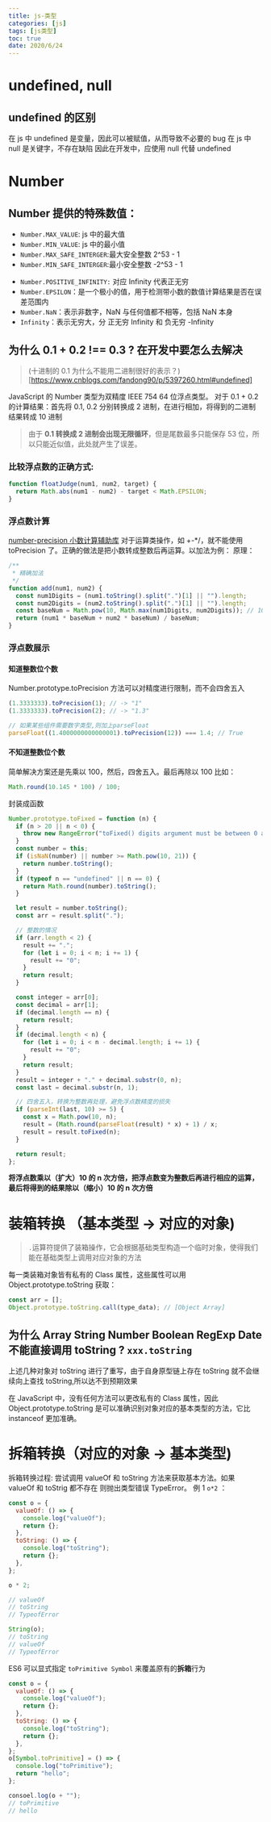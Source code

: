 ```yaml
---
title: js-类型
categories: [js]
tags: [js类型]
toc: true
date: 2020/6/24
---
```


# undefined, null

## undefined 的区别

在 js 中 undefined 是变量，因此可以被赋值，从而导致不必要的 bug
在 js 中 null 是关键字，不存在缺陷
因此在开发中，应使用 null 代替 undefined

# Number

## Number 提供的特殊数值：

- `Number.MAX_VALUE`: js 中的最大值
- `Number.MIN_VALUE`: js 中的最小值
- `Number.MAX_SAFE_INTERGER`:最大安全整数 2^53 - 1
- `Number.MIN_SAFE_INTERGER`:最小安全整数 -2^53 - 1

* `Number.POSITIVE_INFINITY:` 对应 Infinity 代表正无穷
* `Number.EPSILON`：是一个极小的值，用于检测带小数的数值计算结果是否在误差范围内
* `Number.NaN`：表示非数字，NaN 与任何值都不相等，包括 NaN 本身
* `Infinity`：表示无穷大，分 正无穷 Infinity 和 负无穷 -Infinity

## 为什么 0.1 + 0.2 !== 0.3 ? 在开发中要怎么去解决

> (十进制的 0.1 为什么不能用二进制很好的表示？)[https://www.cnblogs.com/fandong90/p/5397260.html#undefined]

JavaScript 的 Number 类型为双精度 IEEE 754 64 位浮点类型。
对于 0.1 + 0.2 的计算结果：首先将 0.1, 0.2 分别转换成 2 进制，在进行相加，将得到的二进制结果转成 10 进制

> 由于 **0.1 转换成 2 进制会出现无限循环**，但是尾数最多只能保存 53 位，所以只能近似值，此处就产生了误差。

### 比较浮点数的正确方式:

```js
function floatJudge(num1, num2, target) {
  return Math.abs(num1 - num2) - target < Math.EPSILON;
}
```

### 浮点数计算

[number-precision 小数计算辅助库](https://github.com/nefe/number-precision)
对于运算类操作，如 +-\*/，就不能使用 toPrecision 了。正确的做法是把小数转成整数后再运算。以加法为例：
原理：

```js
/**
 * 精确加法
 */
function add(num1, num2) {
  const num1Digits = (num1.toString().split(".")[1] || "").length;
  const num2Digits = (num2.toString().split(".")[1] || "").length;
  const baseNum = Math.pow(10, Math.max(num1Digits, num2Digits)); // 10 * 小数位数
  return (num1 * baseNum + num2 * baseNum) / baseNum;
}
```

### 浮点数展示

#### 知道整数位个数

Number.prototype.toPrecision 方法可以对精度进行限制，而不会四舍五入

```js
(1.3333333).toPrecision(1); // -> "1"
(1.3333333).toPrecision(2); // -> "1.3"

// 如果某些组件需要数字类型,则加上parseFloat
parseFloat((1.4000000000000001).toPrecision(12)) === 1.4; // True
```

#### 不知道整数位个数

简单解决方案还是先乘以 100，然后，四舍五入。最后再除以 100
比如：

```js
Math.round(10.145 * 100) / 100;
```

封装成函数

```js
Number.prototype.toFixed = function (n) {
  if (n > 20 || n < 0) {
    throw new RangeError("toFixed() digits argument must be between 0 and 20");
  }
  const number = this;
  if (isNaN(number) || number >= Math.pow(10, 21)) {
    return number.toString();
  }
  if (typeof n == "undefined" || n == 0) {
    return Math.round(number).toString();
  }

  let result = number.toString();
  const arr = result.split(".");

  // 整数的情况
  if (arr.length < 2) {
    result += ".";
    for (let i = 0; i < n; i += 1) {
      result += "0";
    }
    return result;
  }

  const integer = arr[0];
  const decimal = arr[1];
  if (decimal.length == n) {
    return result;
  }
  if (decimal.length < n) {
    for (let i = 0; i < n - decimal.length; i += 1) {
      result += "0";
    }
    return result;
  }
  result = integer + "." + decimal.substr(0, n);
  const last = decimal.substr(n, 1);

  // 四舍五入，转换为整数再处理，避免浮点数精度的损失
  if (parseInt(last, 10) >= 5) {
    const x = Math.pow(10, n);
    result = (Math.round(parseFloat(result) * x) + 1) / x;
    result = result.toFixed(n);
  }

  return result;
};
```

**将浮点数乘以（扩大）10 的 n 次方倍，把浮点数变为整数后再进行相应的运算，最后将得到的结果除以（缩小）10 的 n 次方倍**

# 装箱转换 （基本类型 -> 对应的对象)

> `.`运算符提供了装箱操作，它会根据基础类型构造一个临时对象，使得我们能在基础类型上调用对应对象的方法

每一类装箱对象皆有私有的 Class 属性，这些属性可以用 Object.prototype.toString 获取：

```js
const arr = [];
Object.prototype.toString.call(type_data); // [Object Array]
```

## 为什么 Array String Number Boolean RegExp Date 不能直接调用 toString ? `xxx.toString`

上述几种对象对 toString 进行了重写，由于自身原型链上存在 toString 就不会继续向上查找 toString,所以达不到预期效果

在 JavaScript 中，没有任何方法可以更改私有的 Class 属性，因此 Object.prototype.toString 是可以准确识别对象对应的基本类型的方法，它比 instanceof 更加准确。

# 拆箱转换（对应的对象 -> 基本类型)

拆箱转换过程: 尝试调用 valueOf 和 toString 方法来获取基本方法。如果 valueOf 和 toStrig 都不存在 则抛出类型错误 TypeError。
例 1 `o*2` ：

```js
const o = {
  valueOf: () => {
    console.log("valueOf");
    return {};
  },
  toString: () => {
    console.log("toString");
    return {};
  },
};

o * 2;

// valueOf
// toString
// TypeofError

String(o);
// toString
// valueOf
// TypeofError
```

ES6 可以显式指定 `toPrimitive Symbol` 来覆盖原有的**拆箱**行为

```js
const o = {
  valueOf: () => {
    console.log("valueOf");
    return {};
  },
  toString: () => {
    console.log("toString");
    return {};
  },
};
o[Symbol.toPrimitive] = () => {
  console.log("toPrimitive");
  return "hello";
};

consoel.log(o + "");
// toPrimitive
// hello
```

